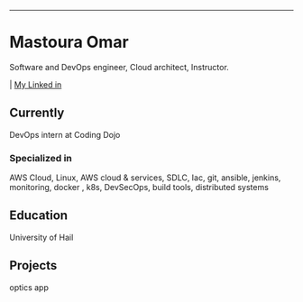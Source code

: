 ---
# Mastoura Omar
Software and DevOps engineer, Cloud architect, Instructor.

<div id="webaddress">
| <a href="https://www.linkedin.com/in/mastoura-al-qaisy-87589217b">My Linked in</a>
</div>


## Currently

DevOps intern  at Coding Dojo

### Specialized in

AWS Cloud, Linux, AWS cloud & services, SDLC, Iac, git, ansible, jenkins, monitoring, docker , k8s, DevSecOps, build tools, distributed systems



## Education

University of Hail


## Projects

optics app

<!-- ### Footer

Last updated: August 2022 -->

